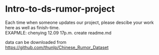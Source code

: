 # Intro-to-ds-rumor-project

Each time when someone updates our project, please descibe your work here as well as finish-time.<br>
EXAPMLE: chenying 12.09 17p.m. create readme.md

data can be downloaded from https://github.com/thunlp/Chinese_Rumor_Dataset
